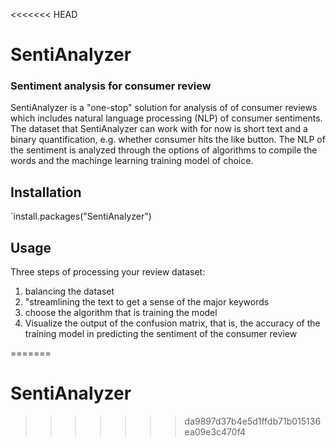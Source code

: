<<<<<<< HEAD
# SentiAnalyzer 
### Sentiment analysis for consumer review

SentiAnalyzer is a "one-stop" solution for analysis of of consumer reviews which includes natural language processing (NLP) of consumer sentiments. The dataset that SentiAnalyzer can work with for now is short text and a binary quantification, e.g. whether consumer hits the like button. The NLP of the sentiment is analyzed through the options of algorithms to compile the words and the machinge learning training model of choice.  

## Installation
`install.packages("SentiAnalyzer")

## Usage
Three steps of processing your review dataset: 
1. balancing the dataset
2. "streamlining the text to get a sense of the major keywords
3. choose the algorithm that is training the model 
4. Visualize the output of the confusion matrix, that is, the accuracy of the training model in predicting the sentiment of the consumer review

=======
# SentiAnalyzer
>>>>>>> da9897d37b4e5d1ffdb71b015136ea09e3c470f4
